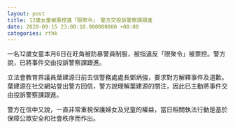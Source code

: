 ```yaml
---
layout: post
title: 12歲女童被票控違「限聚令」　警方交投訴警察課跟進
date: 2020-09-15 23:00:10.000000000 +08:00
categories: rthk
---
```


一名12歲女童本月6日在旺角被防暴警員制服，被指違反「限聚令」被票控。警方說，已將事件交由投訴警察課跟進。

立法會教育界議員葉建源日前去信警務處處長鄧炳強，要求對方解釋事件及道歉。葉建源在社交網站登出警方回信，警方說理解葉建源的關注，因此已主動將事件交由投訴警察課跟進。

警方在信中又說，一直非常重視保護婦女及兒童的權益，當日相關執法行動是基於保障公眾安全和社會秩序而作出。
